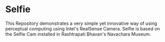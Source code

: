 # Selfie

This Repository demonstrates a very simple yet innovative way of using perceptual computing using Intel's RealSense Camera. Selfie is based on the Selfie Cam installed in Rashtrapati Bhavan's Navachara Museum.
